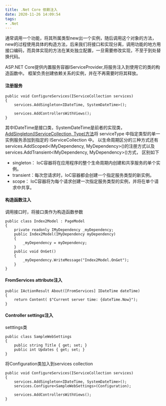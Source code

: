 ```yaml
---
title: .Net Core 依赖注入
date: 2020-11-26 14:09:54
tags:
- .Net
---
```

通常调用一个功能，将其所属类型new出一个实例，随后调用这个对象的方法，new的过程使用具体的构造方法，后来我们将接口和实现分离，调用功能的地方用接口编码，而具体实现的方法在某处独立配置，一旦需要修改实现，不至于到处替换代码。

<span>ASP.NET</span> Core提供内置服务容器IServiceProvider,将服务注入到使用它的类的构造函数中。 框架负责创建依赖关系的实例，并在不再需要时将其释放。
#### 注册服务
```
public void ConfigureServices(IServiceCollection services)
{
    services.AddSingleton<IDateTime, SystemDateTime>();

    services.AddControllersWithViews();
}
```
其中IDateTime是接口类，SystemDateTime是前者的实现类，[AddSingleton(IServiceCollection, Type)方法](https://docs.microsoft.com/zh-cn/dotnet/api/microsoft.extensions.dependencyinjection.servicecollectionserviceextensions.addsingleton?view=dotnet-plat-ext-5.0)将 serviceType 中指定类型的单一实例服务添加到指定的 IServiceCollection 中。
以生命周期区分的三种方式还有services.AddScoped<IMyDependency, MyDependency>()的注册方式以及services.AddTransient<IMyDependency, MyDependency>()方式， 区别如下
+ singleton： IoC容器将在应用程序的整个生命周期内创建和共享服务的单个实例。
+ transient：每次您请求时，IoC容器都会创建一个指定服务类型的新实例。
+ scope： IoC容器将为每个请求创建一次指定服务类型的实例，并将在单个请求中共享。
#### 构造函数注入
调用接口时，将接口类作为构造函数参数
```
public class Index2Model : PageModel
{
    private readonly IMyDependency _myDependency;
    public Index2Model(IMyDependency myDependency)
    {
        _myDependency = myDependency;            
    }
    public void OnGet()
    {
        _myDependency.WriteMessage("Index2Model.OnGet");
    }
}
```
#### FromServices attribute注入
```
public IActionResult About([FromServices] IDateTime dateTime)
{
    return Content( $"Current server time: {dateTime.Now}");
}
```
#### Controller settings注入
setttings类
```
public class SampleWebSettings
{
    public string Title { get; set; }
    public int Updates { get; set; }
}
```
将Configuration类加入到services collection
```
public void ConfigureServices(IServiceCollection services)
{
    services.AddSingleton<IDateTime, SystemDateTime>();
    services.Configure<SampleWebSettings>(Configuration);

    services.AddControllersWithViews();
}
```